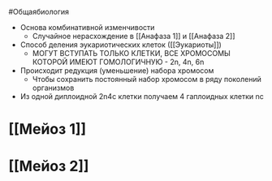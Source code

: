 #Общаябиология 
- Основа комбинативной изменчивости
	- Случайное нерасхождение в [[Анафаза 1]] и [[Анафаза 2]]
- Способ деления эукариотических клеток ([[Эукариоты]])
	- МОГУТ ВСТУПАТЬ ТОЛЬКО КЛЕТКИ, ВСЕ ХРОМОСОМЫ КОТОРОЙ ИМЕЮТ ГОМОЛОГИЧНУЮ - 2n, 4n, 6n
- Происходит редукция (уменьшение) набора хромосом
	- Чтобы сохранить постоянный набор хромосом в ряду поколений организмов 
- Из одной диплоидной 2n4c клетки получаем 4 гаплоидных клетки nc
# [[Мейоз 1]]
# [[Мейоз 2]] 